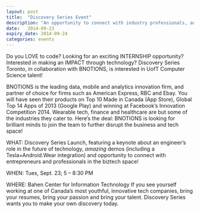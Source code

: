 ```yaml
---
layout: post
title:  "Discovery Series Event"
description: "An opportunity to connect with industry professionals, and learn about the future of technology!"
date:   2014-09-23
expiry_date: 2014-09-24
categories: events
---
```


Do you LOVE to code? Looking for an exciting INTERNSHIP opportunity? Interested in making
an IMPACT through technology? Discovery Series Toronto, in collaboration with BNOTIONS, is interested in UofT Computer Science talent!

BNOTIONS is the leading data, mobile and analytics innovation firm, and partner of choice for firms such as American Express, RBC and Ebay. You will have seen their products on Top 10 Made in Canada (App Store), Global Top 14 Apps of 2013 (Google Play) and winning at Facebook’s Innovation Competition 2014. Wearable tech, finance and healthcare are but some of the industries they cater to. Here’s the deal: BNOTIONS is looking for brilliant minds to join the team to further disrupt the business and tech space!

WHAT: Discovery Series Launch, featuring a keynote about an engineer’s role in the future of technology, *amazing* demos (including a Tesla+Android.Wear integration) and opportunity to connect with entrepreneurs and professionals in the biztech space!

WHEN: Tues, Sept. 23; 5 – 8:30 PM

WHERE: Bahen Center for Information Technology
If you see yourself working at one of Canada’s most youthful, innovative tech companies, bring your resumes, bring your passion and bring your talent. Discovery Series wants you to make your own discovery today.
